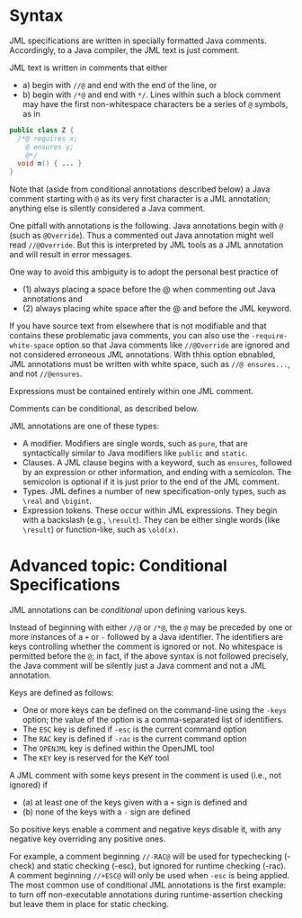 # Syntax

JML specifications are written in specially formatted Java comments.
Accordingly, to a Java compiler, the JML text is just comment.

JML text is written in comments that either
* a) begin with `//@` and end with the end of the line, or
* b) begin with `/*@` and end with `*/`. Lines within such a block comment
may have the first non-whitespace characters be a series of `@` symbols,
as in
```java
public class Z {
  /*@ requires x;
    @ ensures y;
    @*/
  void m() { ... }
}
```

Note that (aside from conditional annotations described below) a
Java comment starting with `@` as its very first character is a JML annotation;
anything else is silently considered a Java comment.

One pitfall with annotations is the following. Java annotations 
begin with `@` (such as `@Override`). Thus a commented out Java
annotation might well read `//@Override`. But this is interpreted by
JML tools as a JML annotation and will result in error messages.

One way to avoid this ambiguity is to adopt the personal best practice
of 
* (1) always placing a space before the @ when commenting out Java annotations and
* (2) always placing white space after the @ and before the JML keyword.

If you have source text from elsewhere that is not modifiable and that contains
these problematic java comments, you can also use the `-require-white-space`
option so that Java comments like `//@Override` are ignored and not considered 
erroneous JML annotations. With thhis option ebnabled, JML annotations must
be written with white space, such as `//@ ensures...`, 
and not `//@ensures`.

Expressions must be contained entirely within one JML comment.

Comments can be conditional, as described below.

JML annotations are one of these types:
* A modifier. Modifiers are single words, such as `pure`, that are syntactically similar to Java modifiers like `public` and `static`.
* Clauses. A JML clause begins with a keyword, such as `ensures`, followed by
an expression or other information, and ending with a semicolon. The semicolon
is optional if it is just prior to the end of the JML comment.
* Types. JML defines a number of new specification-only types, such as `\real` and `\bigint`.
* Expression tokens. These occur within JML expressions.
They begin with a backslash (e.g., `\result`). They can be either 
single words (like `\result`) or function-like, such as `\old(x)`.

# Advanced topic: Conditional Specifications

JML annotations can be *conditional* upon defining various keys.

Instead of beginning with either `//@` or `/*@`, the `@` may be preceded by
one or more instances of a `+` or `-` followed by a Java identifier.
The identifiers are keys controlling whether the comment is ignored or not.
No whitespace is permitted before the `@`; in fact, if the above syntax
is not followed precisely, the Java comment will be silently just a Java comment and not a JML annotation.

Keys are defined as follows:
* One or more keys can be defined on the command-line using the `-keys` option;
the value of the option is a comma-separated list of identifiers.
* The `ESC` key is defined if `-esc` is the current command option
* The `RAC` key is defined if `-rac` is the current command option
* The `OPENJML` key is defined within the OpenJML tool
* The `KEY` key is reserved for the KeY tool

A JML comment with some keys present in the comment is used (i.e., not ignored)
if 
* (a) at least one of the keys given with a `+` sign is defined and
* (b) none of the keys with a `-` sign are defined

So positive keys enable a comment and negative keys disable it, with any
negative key overriding any positive ones.

For example, a comment beginning `//-RAC@` will be used for typechecking (-check) and static checking (-esc), but ignored for runtime checking (-rac). A comment beginning `//+ESC@` will only be used when `-esc` is being applied.
The most common use of conditional JML annotations is the first example: to turn off 
non-executable annotations during runtime-assertion checking but leave
them in place for static checking.

